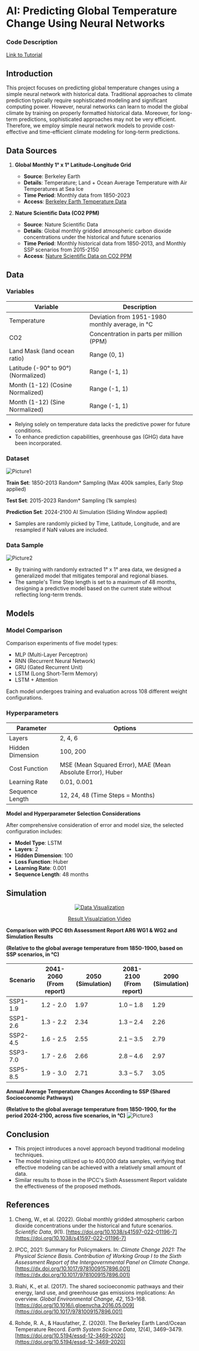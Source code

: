 # AI: Predicting Global Temperature Change Using Neural Networks

### Code Description
[Link to Tutorial](Tutorial.md)


## Introduction

This project focuses on predicting global temperature changes using a simple neural network with historical data. Traditional approaches to climate prediction typically require sophisticated modeling and significant computing power. However, neural networks can learn to model the global climate by training on properly formatted historical data. Moreover, for long-term predictions, sophisticated approaches may not be very efficient. Therefore, we employ simple neural network models to provide cost-effective and time-efficient climate modeling for long-term predictions.

## Data Sources

1. **Global Monthly 1° x 1° Latitude-Longitude Grid**
   - **Source**: Berkeley Earth
   - **Details**: Temperature; Land + Ocean Average Temperature with Air Temperatures at Sea Ice
   - **Time Period**: Monthly data from 1850-2023
   - **Access**: [Berkeley Earth Temperature Data](https://berkeleyearth.org/data/)

2. **Nature Scientific Data (CO2 PPM)**
   - **Source**: Nature Scientific Data
   - **Details**: Global monthly gridded atmospheric carbon dioxide concentrations under the historical and future scenarios
   - **Time Period**: Monthly historical data from 1850-2013, and Monthly SSP scenarios from 2015-2150
   - **Access**: [Nature Scientific Data on CO2 PPM](https://www.nature.com/articles/s41597-022-01196-7)


## Data
### Variables

| Variable | Description |
| --- | --- |
| Temperature | Deviation from 1951-1980 monthly average, in °C |
| CO2 | Concentration in parts per million (PPM) |
| Land Mask (land ocean ratio) | Range (0, 1) |
| Latitude (-90° to 90°) (Normalized) | Range (-1, 1) |
| Month (1-12) (Cosine Normalized) | Range (-1, 1) |
| Month (1-12) (Sine Normalized) | Range (-1, 1) |

- Relying solely on temperature data lacks the predictive power for future conditions.
- To enhance prediction capabilities, greenhouse gas (GHG) data have been incorporated.

### Dataset
![Picture1](https://github.com/ClimatePrediction2100/ai/assets/70141850/d28ca348-a0cf-49af-9018-55487b18d7e4)

**Train Set**: 1850-2013 Random* Sampling (Max 400k samples, Early Stop applied)

**Test Set**: 2015-2023 Random* Sampling (1k samples)

**Prediction Set**: 2024-2100 AI Simulation (Sliding Window applied)

- Samples are randomly picked by Time, Latitude, Longitude, and are resampled if NaN values are included.

### Data Sample
![Picture2](https://github.com/ClimatePrediction2100/ai/assets/70141850/d2230516-4f89-4933-9014-d996626c9279)

- By training with randomly extracted 1° x 1° area data, we designed a generalized model that mitigates temporal and regional biases.
- The sample's Time Step length is set to a maximum of 48 months, designing a predictive model based on the current state without reflecting long-term trends.

## Models
### Model Comparison

Comparison experiments of five model types:
- MLP (Multi-Layer Perceptron)
- RNN (Recurrent Neural Network)
- GRU (Gated Recurrent Unit)
- LSTM (Long Short-Term Memory)
- LSTM + Attention

Each model undergoes training and evaluation across 108 different weight configurations.

### Hyperparameters

| Parameter       | Options                                |
|-----------------|----------------------------------------|
| Layers          | 2, 4, 6                                |
| Hidden Dimension| 100, 200                               |
| Cost Function   | MSE (Mean Squared Error), MAE (Mean Absolute Error), Huber |
| Learning Rate   | 0.01, 0.001                            |
| Sequence Length | 12, 24, 48 (Time Steps = Months)       |

**Model and Hyperparameter Selection Considerations**

After comprehensive consideration of error and model size, the selected configuration includes:
- **Model Type**: LSTM
- **Layers**: 2
- **Hidden Dimension**: 100
- **Loss Function**: Huber
- **Learning Rate**: 0.001
- **Sequence Length**: 48 months

## Simulation

<div align="center">
  <a href="https://youtu.be/IabjwhqKuio" target="_blank">
    <img src="http://img.youtube.com/vi/IabjwhqKuio/0.jpg" alt="Data Visualization">
  </a>
  <p><a href="https://youtu.be/IabjwhqKuio" target="_blank">Result Visualziation Video</a></p>
</div>



**Comparison with IPCC 6th Assessment Report AR6 WG1 & WG2 and Simulation Results**

**(Relative to the global average temperature from 1850-1900, based on SSP scenarios, in °C)**

| Scenario | 2041-2060 (From report) | 2050 (Simulation) | 2081-2100 (From report) | 2090 (Simulation) |
| --- | --- | --- | --- | --- |
| SSP1-1.9 | 1.2 - 2.0 | 1.97 | 1.0 – 1.8 | 1.29 |
| SSP1-2.6 | 1.3 - 2.2 | 2.34 | 1.3 – 2.4 | 2.26 |
| SSP2-4.5 | 1.6 - 2.5 | 2.55 | 2.1 – 3.5 | 2.79 |
| SSP3-7.0 | 1.7 - 2.6 | 2.66 | 2.8 – 4.6 | 2.97 |
| SSP5-8.5 | 1.9 - 3.0 | 2.71 | 3.3 – 5.7 | 3.05 |

**Annual Average Temperature Changes According to SSP (Shared Socioeconomic Pathways)**

**(Relative to the global average temperature from 1850-1900, for the period 2024-2100, across five scenarios, in °C)**
![Picture3](https://github.com/ClimatePrediction2100/ai/assets/70141850/75adff45-2ad7-4aad-a3c6-a7fa9aeeda78)


## Conclusion

- This project introduces a novel approach beyond traditional modeling techniques.
- The model training utilized up to 400,000 data samples, verifying that effective modeling can be achieved with a relatively small amount of data.
- Similar results to those in the IPCC's Sixth Assessment Report validate the effectiveness of the proposed methods.

## References

1. Cheng, W., et al. (2022). Global monthly gridded atmospheric carbon dioxide concentrations under the historical and future scenarios. *Scientific Data*, *9*(1). [https://doi.org/10.1038/s41597-022-01196-7](https://doi.org/10.1038/s41597-022-01196-7)

2. IPCC, 2021: Summary for Policymakers. In: *Climate Change 2021: The Physical Science Basis. Contribution of Working Group I to the Sixth Assessment Report of the Intergovernmental Panel on Climate Change*. [https://dx.doi.org/10.1017/9781009157896.001](https://dx.doi.org/10.1017/9781009157896.001)

3. Riahi, K., et al. (2017). The shared socioeconomic pathways and their energy, land use, and greenhouse gas emissions implications: An overview. *Global Environmental Change*, *42*, 153–168. [https://doi.org/10.1016/j.gloenvcha.2016.05.009](https://doi.org/10.1017/9781009157896.001)

4. Rohde, R. A., & Hausfather, Z. (2020). The Berkeley Earth Land/Ocean Temperature Record. *Earth System Science Data*, *12*(4), 3469–3479. [https://doi.org/10.5194/essd-12-3469-2020](https://doi.org/10.5194/essd-12-3469-2020)



